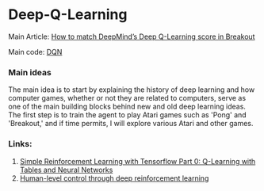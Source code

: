 # Deep-Q-Learning
Main Article: [How to match DeepMind’s Deep Q-Learning score in Breakout](https://towardsdatascience.com/tutorial-double-deep-q-learning-with-dueling-network-architectures-4c1b3fb7f756)

Main code: [DQN](https://github.com/fg91/Deep-Q-Learning)

### Main ideas
The main idea is to start by explaining the history of deep learning and how computer games, whether or not they are related to computers, serve as one of the main building blocks behind new and old deep learning ideas. The first step is to train the agent to play Atari games such as 'Pong' and 'Breakout,' and if time permits, I will explore various Atari and other games.

### Links:
1. [Simple Reinforcement Learning with Tensorflow Part 0: Q-Learning with Tables and Neural Networks](https://medium.com/emergent-future/simple-reinforcement-learning-with-tensorflow-part-0-q-learning-with-tables-and-neural-networks-d195264329d0)
2. [Human-level control through deep reinforcement learning](https://storage.googleapis.com/deepmind-media/dqn/DQNNaturePaper.pdf)

